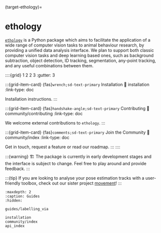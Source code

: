 (target-ethology)=
# ethology

[`ethology`](https://github.com/neuroinformatics-unit/ethology) is a Python package which aims to facilitate the application of a wide range of computer vision tasks to animal behaviour research, by providing a unified data analysis interface. We plan to support both classic computer vision tasks and deep learning based ones, such as background subtraction, object detection, ID tracking, segmentation, any-point tracking, and any useful combinations between them.

::::{grid} 1 2 2 3
:gutter: 3

:::{grid-item-card} {fas}`wrench;sd-text-primary` Installation
:link: installation
:link-type: doc

Installation instructions.
:::

:::{grid-item-card} {fas}`handshake-angle;sd-text-primary` Contributing
:link: community/contributing
:link-type: doc

We welcome external contributions to `ethology`.
:::

:::{grid-item-card} {fas}`comments;sd-text-primary` Join the Community
:link: community/index
:link-type: doc

Get in touch, request a feature or read our roadmap.
:::
::::

:::{warning}
🏗️ The package is currently in early development stages and the interface is subject to change. Feel free to play around and provide feedback.
:::

:::{tip}
If you are looking to analyse your pose estimation tracks with a user-friendly toolbox, check out our sister project
[movement](https://movement.neuroinformatics.dev)!
:::

```{toctree}
:maxdepth: 2
:caption: Guides
:hidden:

guides/labelling_via

installation
community/index
api_index
```
